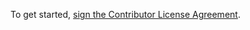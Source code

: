 To get started, <a href="https://www.clahub.com/agreements/nutonian/nugget">sign the Contributor License Agreement</a>.
